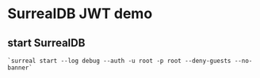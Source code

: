 # SurrealDB JWT demo

## start SurrealDB

    `surreal start --log debug --auth -u root -p root --deny-guests --no-banner`
